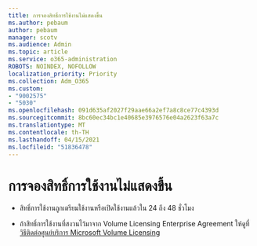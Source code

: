```yaml
---
title: การจองสิทธิ์การใช้งานไม่แสดงขึ้น
ms.author: pebaum
author: pebaum
manager: scotv
ms.audience: Admin
ms.topic: article
ms.service: o365-administration
ROBOTS: NOINDEX, NOFOLLOW
localization_priority: Priority
ms.collection: Adm_O365
ms.custom:
- "9002575"
- "5030"
ms.openlocfilehash: 091d635af2027f29aae66a2ef7a8c8ce77c4393d
ms.sourcegitcommit: 8bc60ec34bc1e40685e3976576e04a2623f63a7c
ms.translationtype: MT
ms.contentlocale: th-TH
ms.lasthandoff: 04/15/2021
ms.locfileid: "51836478"
---
```

# <a name="license-reservation-does-not-show"></a>การจองสิทธิ์การใช้งานไม่แสดงขึ้น

- สิทธิ์การใช้งานถูกเตรียมใช้งานหรือเปิดใช้งานแล้วใน 24 ถึง 48 ชั่วโมง

- ถ้าสิทธิ์การใช้งานที่สงวนไว้มาจาก Volume Licensing Enterprise Agreement ให้ดูที่[วิธีติดต่อศูนย์บริการ Microsoft Volume Licensing](https://support.microsoft.com/help/4471406/how-to-contact-the-microsoft-volume-licensing-service-center)
